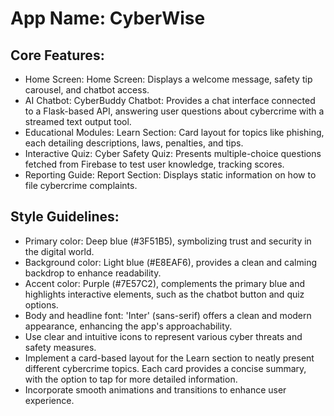# **App Name**: CyberWise

## Core Features:

- Home Screen: Home Screen: Displays a welcome message, safety tip carousel, and chatbot access.
- AI Chatbot: CyberBuddy Chatbot: Provides a chat interface connected to a Flask-based API, answering user questions about cybercrime with a streamed text output tool. 
- Educational Modules: Learn Section: Card layout for topics like phishing, each detailing descriptions, laws, penalties, and tips.
- Interactive Quiz: Cyber Safety Quiz: Presents multiple-choice questions fetched from Firebase to test user knowledge, tracking scores.
- Reporting Guide: Report Section: Displays static information on how to file cybercrime complaints.

## Style Guidelines:

- Primary color: Deep blue (#3F51B5), symbolizing trust and security in the digital world.
- Background color: Light blue (#E8EAF6), provides a clean and calming backdrop to enhance readability.
- Accent color: Purple (#7E57C2), complements the primary blue and highlights interactive elements, such as the chatbot button and quiz options.
- Body and headline font: 'Inter' (sans-serif) offers a clean and modern appearance, enhancing the app's approachability.
- Use clear and intuitive icons to represent various cyber threats and safety measures.
- Implement a card-based layout for the Learn section to neatly present different cybercrime topics. Each card provides a concise summary, with the option to tap for more detailed information.
- Incorporate smooth animations and transitions to enhance user experience.